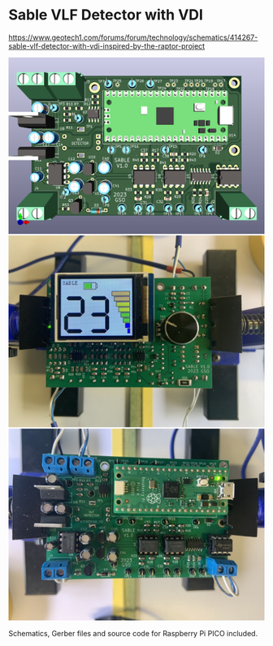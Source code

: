 # Sable VLF Detector with VDI 

https://www.geotech1.com/forums/forum/technology/schematics/414267-sable-vlf-detector-with-vdi-inspired-by-the-raptor-project

![Sable VLF Metal Detector with VDI - 3D](Sable_3D.png)
![Sable VLF Metal Detector with VDI - Front](Sable_Front.jpg)
![Sable VLF Metal Detector with VDI - Rear](Sable_Rear.jpg)

Schematics, Gerber files and source code for Raspberry Pi PICO included.
